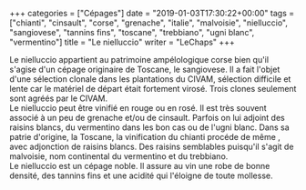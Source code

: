 +++
categories = ["Cépages"]
date = "2019-01-03T17:30:22+00:00"
tags = ["chianti", "cinsault", "corse", "grenache", "italie", "malvoisie", "nielluccio", "sangiovese", "tannins fins", "toscane", "trebbiano", "ugni blanc", "vermentino"] 
title = "Le nielluccio"
writer = "LeChaps"
+++

Le nielluccio appartient au patrimoine ampélologique corse bien qu'il s'agise d'un cépage originaire de Toscane, le sangiovese. Il a fait l'objet d'une sélection clonale dans les plantations du CIVAM, sélection difficile et lente car le matériel de départ était fortement virosé. Trois clones seulement sont agréés par le CIVAM.  
Le nielluccio peut être vinifié en rouge ou en rosé. Il est très souvent associé à un peu de grenache et/ou de cinsault. Parfois on lui adjoint des raisins blancs, du vermentino dans les bon cas ou de l'ugni blanc. Dans sa patrie d'origine, la Toscane, la vinification du chianti procéde de même , avec adjonction de raisins blancs. Des raisins semblables puisqu'il s'agit de malvoisie, nom continental du vermentino et du trebbiano.  
Le nielluccio est un cépage noble. Il assure au vin une robe de bonne densité, des tannins fins et une acidité qui l'éloigne de toute mollesse.
